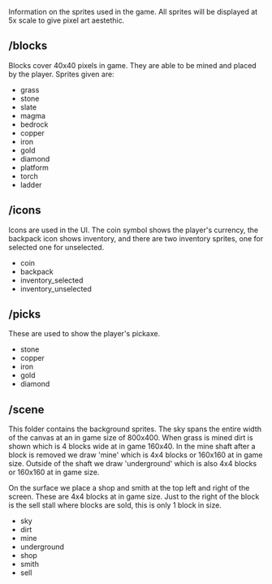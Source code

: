 Information on the sprites used in the game. All sprites will be displayed at 5x scale to give pixel art aestethic.

## /blocks

Blocks cover 40x40 pixels in game. They are able to be mined and placed by the player. Sprites given are:
- grass
- stone
- slate
- magma
- bedrock
- copper
- iron
- gold
- diamond
- platform
- torch
- ladder

## /icons

Icons are used in the UI. The coin symbol shows the player's currency, the backpack icon shows inventory, and there are two inventory sprites, one for selected one for unselected.

- coin
- backpack
- inventory_selected
- inventory_unselected

## /picks

These are used to show the player's pickaxe.

- stone
- copper
- iron
- gold
- diamond

## /scene

This folder contains the background sprites. The sky spans the entire width of the canvas at an in game size of 800x400. When grass is mined dirt is shown which is 4 blocks wide at in game 160x40. In the mine shaft after a block is removed we draw 'mine' which is 4x4 blocks or 160x160 at in game size. Outside of the shaft we draw 'underground' which is also 4x4 blocks or 160x160 at in game size.

On the surface we place a shop and smith at the top left and right of the screen. These are 4x4 blocks at in game size. Just to the right of the block is the sell stall where blocks are sold, this is only 1 block in size.

- sky
- dirt
- mine
- underground
- shop
- smith
- sell
